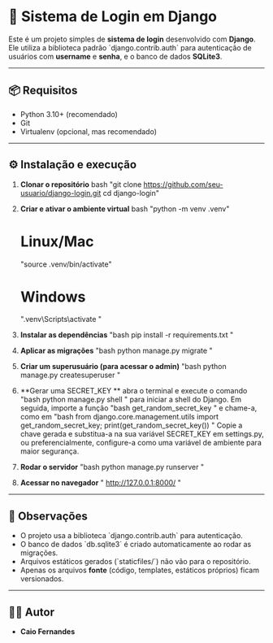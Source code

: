 # 🔐 Sistema de Login em Django

Este é um projeto simples de **sistema de login** desenvolvido com **Django**.  
Ele utiliza a biblioteca padrão \`django.contrib.auth\` para autenticação de usuários com **username** e **senha**, e o banco de dados **SQLite3**.

---

## 📦 Requisitos

- Python 3.10+ (recomendado)
- Git
- Virtualenv (opcional, mas recomendado)

---

## ⚙️ Instalação e execução

1. **Clonar o repositório**
   bash
   "git clone https://github.com/seu-usuario/django-login.git
   cd django-login"
   

2. **Criar e ativar o ambiente virtual**
   bash
   "python -m venv .venv"
   # Linux/Mac
   "source .venv/bin/activate"
   # Windows
   ".venv\Scripts\activate
   "

3. **Instalar as dependências**
   "bash
   pip install -r requirements.txt
   "

4. **Aplicar as migrações**
   "bash
   python manage.py migrate
   "

5. **Criar um superusuário (para acessar o admin)**
   "bash
   python manage.py createsuperuser
   "

6. **Gerar uma SECRET_KEY **
   abra o terminal e execute o comando
   "bash
   python manage.py shell
   "
   para iniciar a shell do Django. Em seguida, importe a função
   "bash
   get_random_secret_key
   "
   e chame-a, como em
   "bash
   from django.core.management.utils import get_random_secret_key; print(get_random_secret_key())
   "
   Copie a chave gerada e substitua-a na sua variável SECRET_KEY em settings.py, ou preferencialmente, configure-a como uma variável de ambiente para maior segurança. 

7. **Rodar o servidor**
   "bash
   python manage.py runserver
   "


8. **Acessar no navegador**
   "
   http://127.0.0.1:8000/
   "

---

## 📝 Observações

- O projeto usa a biblioteca \`django.contrib.auth\` para autenticação.  
- O banco de dados \`db.sqlite3\` é criado automaticamente ao rodar as migrações.  
- Arquivos estáticos gerados (\`staticfiles/\`) não vão para o repositório.  
- Apenas os arquivos **fonte** (código, templates, estáticos próprios) ficam versionados.  

---

## 👨‍💻 Autor

- **Caio Fernandes** 

